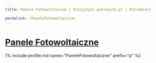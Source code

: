 ```yaml
---
title: Panele Fotowoltaiczne | Statystyki patronite.pl | Patromierz

permalink: /PaneleFotowoltaiczne
---
```


# [Panele Fotowoltaiczne](https://patronite.pl/PaneleFotowoltaiczne)

{% include profile.md name="PaneleFotowoltaiczne" prefix="p" %}
